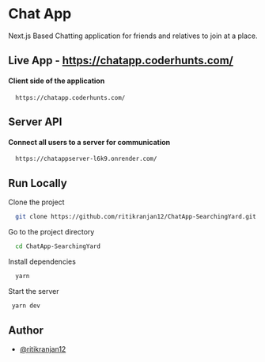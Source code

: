 
# Chat App

Next.js Based Chatting application for friends and relatives to join at a place.

## Live App - https://chatapp.coderhunts.com/

#### Client side of the application

```http
  https://chatapp.coderhunts.com/
```


## Server API

#### Connect all users to a server for communication

```http
  https://chatappserver-l6k9.onrender.com/
```

## Run Locally

Clone the project

```bash
  git clone https://github.com/ritikranjan12/ChatApp-SearchingYard.git
```

Go to the project directory

```bash
  cd ChatApp-SearchingYard

```

Install dependencies

```bash
  yarn
  ```

Start the server

```bash
 yarn dev
```

## Author

- [@ritikranjan12](https://www.github.com/ritikranjan12)


